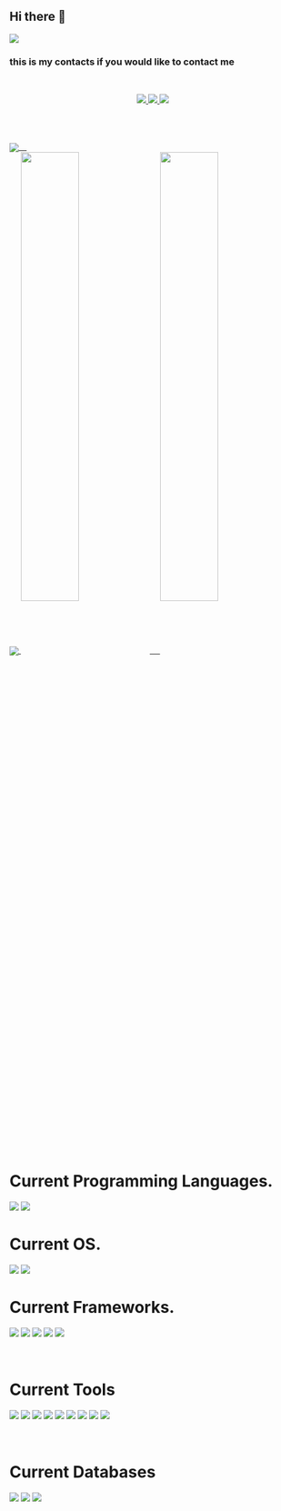 ## Hi there 👋 
![](https://komarev.com/ghpvc/?username=hatem-elsheref-st&style=flat-square&label=PROFILE+VIEWS&color=blueviolet)
### this is my contacts if you would like to contact me

<br>

<p align ="center">
  <a href ="https://www.facebook.com/H.elsheref/">
  <img src="https://img.shields.io/badge/-Facebook-1877F2?style=for-the-badge&logo=Facebook&logoColor=white"/>
  </a>
  <a href ="https://twitter.com/hatem_elsheref/">
  <img src="https://img.shields.io/badge/-Twitter-1DA1F2?style=for-the-badge&logo=Twitter&logoColor=white"/>
  </a>
  <a href ="https://www.linkedin.com/in/hatem-elsheref/">
  <img src="https://img.shields.io/badge/-LinkedIN-0A66C2?style=for-the-badge&logo=LinkedIn&logoColor=white"/>
  </a>
</p>

<br>
<br>
<br>

<a href="https://github.com/hatem-elsheref"  style="display:block">
  <img align="center"  src="https://github-readme-stats.vercel.app/api?username=hatem-elsheref&count_private=true&show_icons=true&theme=nightowl&include_all_commits=true&langs_count=70&theme=nightowl" /> 
</a>

<a href="https://github.com/hatem-elsheref">
  <img  align="center" src="https://github-readme-stats.vercel.app/api/top-langs/?username=hatem-elsheref" />
</a>

<a href="https://github.com/hatem-elsheref">
  <img align="center" width="45%" src="https://github-readme-stats.vercel.app/api/wakatime?username=hatemelsheref&v=2&langs_count=40" /> 
</a>

<a href="https://github.com/hatem-elsheref">
  <img align="center"  width="45%" src="https://github-readme-streak-stats.herokuapp.com/?user=hatem-elsheref" />
</a>

# Current Programming Languages.
<div>
<img src="https://img.shields.io/badge/php-%23777BB4.svg?&style=for-the-badge&logo=php&logoColor=white"/>
<img src="https://img.shields.io/badge/javascript%20-%23323330.svg?&style=for-the-badge&logo=javascript&logoColor=%23F7DF1E"/>
</div>

# Current OS.
<div>
<img src="https://img.shields.io/badge/-Ubuntu-E95420?style=for-the-badge&logo=Ubuntu&logoColor=white"/>
<img src="https://img.shields.io/badge/-Windows-294172?style=for-the-badge&logo=windows"/>
</div>

# Current Frameworks.

<div>

<img src="https://img.shields.io/badge/-Laravel-FF2D20?style=for-the-badge&logo=Laravel&logoColor=white"/>
<img src="https://img.shields.io/badge/-Lumen-E74430?style=for-the-badge&logo=Lumen&logoColor=white"/>
<img src="https://img.shields.io/badge/-Node.js-339933?style=for-the-badge&logo=Node.js&logoColor=white"/>
<img src="https://img.shields.io/badge/-Express.js-000000?style=for-the-badge&logo=Express&logoColor=white"/>
<img src="https://img.shields.io/badge/-Vue.js-4FC08D?style=for-the-badge&logo=Vue.js&logoColor=white"/>

</div>

<br>
<br>

# Current Tools

<div>
<img src="https://img.shields.io/badge/-Docker-2496ED?style=for-the-badge&logo=Docker&logoColor=white"/>
<img src="https://img.shields.io/badge/-Vs%20Code-007ACC?style=for-the-badge&logo=Visual-Studio-Code&logoColor=whitej"/>
<img src="https://img.shields.io/badge/-Sublime%20Text-FF9800?style=for-the-badge&logo=Sublime-Text&logoColor=black"/>
<img src="https://img.shields.io/badge/git-GIT-green?style=for-the-badge"/>
<img src="https://img.shields.io/badge/-Object%20Oriented%20Programming-blue?style=for-the-badge&logo=azure-functions&logoColor=white"/>
<img src="https://img.shields.io/badge/-Data%20structures%20%26%20Algorithms-CB2E6D?logo=azure-pipelines&style=for-the-badge&logoColor=white"/>
<img src="https://img.shields.io/badge/-SOLID%20Principles-9999FF?style=for-the-badge&logo=apache-rocketMQ&logoColor=black"/>
<img src="https://img.shields.io/badge/-Design%20patterns-360D3A?style=for-the-badge&logo=apache-rocketMQ&logoColor=white"/>
<img src="https://img.shields.io/badge/-Microservices-darkgreen?style=for-the-badge"/>

</div>

<br>
<br>

# Current Databases

<div>
<img src="https://img.shields.io/badge/mysql-%2300f.svg?&style=for-the-badge&logo=mysql&logoColor=white"/>
<img src ="https://img.shields.io/badge/MongoDB-%234ea94b.svg?&style=for-the-badge&logo=mongodb&logoColor=white"/>
<img src ="https://img.shields.io/badge/sqlite-%2307405e.svg?&style=for-the-badge&logo=sqlite&logoColor=white"/>
</div>

